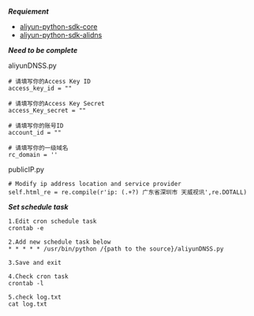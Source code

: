 ***Requiement***

- [aliyun-python-sdk-core](https://github.com/aliyun/aliyun-openapi-python-sdk/tree/master/aliyun-python-sdk-core)
- [aliyun-python-sdk-alidns](https://github.com/aliyun/aliyun-openapi-python-sdk/tree/master/aliyun-python-sdk-alidns)

***Need to be complete***

aliyunDNSS.py

```
# 请填写你的Access Key ID
access_key_id = ""

# 请填写你的Access Key Secret
access_Key_secret = ""

# 请填写你的账号ID
account_id = ""

# 请填写你的一级域名
rc_domain = ''
```

publicIP.py

```
# Modify ip address location and service provider
self.html_re = re.compile(r'ip: (.+?) 广东省深圳市 天威视讯',re.DOTALL)
```
***Set schedule task***
```
1.Edit cron schedule task 
crontab -e

2.Add new schedule task below 
* * * * * /usr/bin/python /{path to the source}/aliyunDNSS.py

3.Save and exit

4.Check cron task 
crontab -l

5.check log.txt
cat log.txt
```
